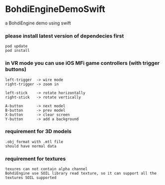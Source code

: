 # BohdiEngineDemoSwift
a BohdiEngine demo using swift

### please install latest version of dependecies first

	pod update
	pod install

### in VR mode you can use iOS MFi game controllers (with trigger buttons)

	left-trigger  -> wire mode
	right-trigger -> zoom in

	left-stick    -> rotate horizontally
	right-stick   -> rotate vertically

	A-button      -> next model
	B-button      -> prev model
	X-button      -> clear screen
	Y-button      -> add a background

### requirement for 3D models

    .obj format with .mtl file
    should have normal data

### requirement for textures

    texures can not contain alpha channel
    BohdiEngine use SOIL library read texture, so it can support all the textures SOIL supported
